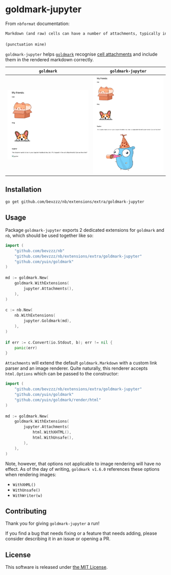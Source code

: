 # goldmark-jupyter

From `nbformat` documentation:

```txt
Markdown (and raw) cells can have a number of attachments, typically inline images, that can be referenced in the markdown content of a cell. 🖇

(punctuation mine)
```

`goldmark-jupyter` helps [`goldmark`](https://github.com/yuin/goldmark) recognise [cell attachments](https://nbformat.readthedocs.io/en/latest/format_description.html#cell-attachments) and include them in the rendered markdown correctly.


| `goldmark`  | `goldmark-jupyter` |
| ----------- | ----------- |
| ![img](./assets/goldmark.png) | ![img](./assets/goldmark-jupyter.png)       |

## Installation

```sh
go get github.com/bevzzz/nb/extensions/extra/goldmark-jupyter
```

## Usage

Package `goldmark-jupyter` exports 2 dedicated extensions for `goldmark` and `nb`, which should be used together like so:

```go
import (
	"github.com/bevzzz/nb"
	"github.com/bevzzz/nb/extensions/extra/goldmark-jupyter"
	"github.com/yuin/goldmark"
)

md := goldmark.New(
	goldmark.WithExtensions(
		jupyter.Attachments(),
	),
)

c := nb.New(
	nb.WithExtensions(
		jupyter.Goldmark(md),
	),
)

if err := c.Convert(io.Stdout, b); err != nil {
	panic(err)
}
```

`Attachments` will extend the default `goldmark.Markdown` with a custom link parser and an image renderer. Quite naturally, this renderer accepts `html.Options` which can be passed to the constructor:

```go
import (
	"github.com/bevzzz/nb/extensions/extra/goldmark-jupyter"
	"github.com/yuin/goldmark"
	"github.com/yuin/goldmark/render/html"
)

md := goldmark.New(
	goldmark.WithExtensions(
		jupyter.Attachments(
			html.WithXHTML(),
			html.WithUnsafe(),
		),
	),
)
```

Note, however, that options not applicable to image rendering will have no effect. As of the day of writing, `goldmark v1.6.0` references these options when rendering images:

- `WithXHML()`
- `WithUnsafe()`
- `WithWriter(w)`

## Contributing

Thank you for giving `goldmark-jupyter` a run!  

If you find a bug that needs fixing or a feature that needs adding, please consider describing it in an issue or opening a PR.

## License

This software is released under [the MIT License](https://opensource.org/license/mit/).
